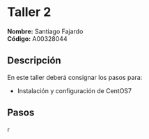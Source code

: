# Taller 2

**Nombre:** Santiago Fajardo  
**Código:** A00328044

## Descripción
En este taller deberá consignar los pasos para:
* Instalación y configuración de CentOS7

## Pasos
r
